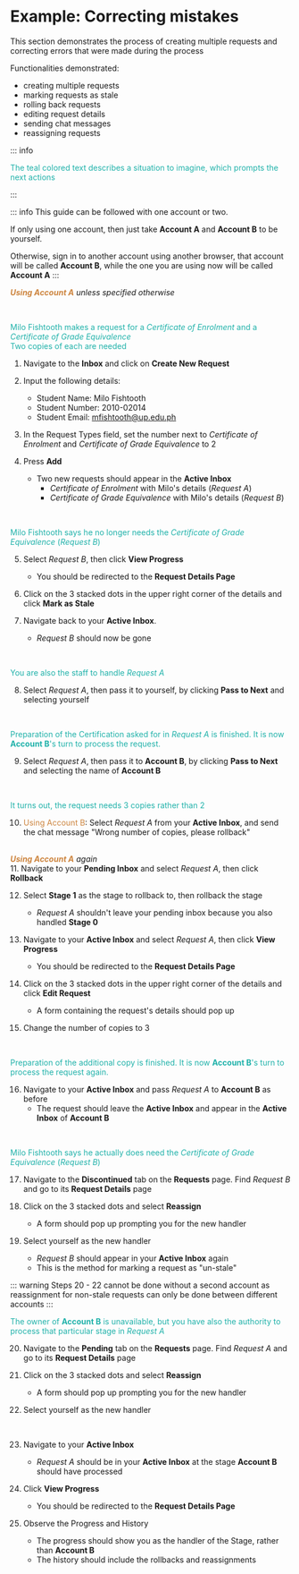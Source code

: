 # Example: Correcting mistakes
This section demonstrates the process of creating multiple requests and correcting errors that were made during the process

Functionalities demonstrated:
- creating multiple requests
- marking requests as stale
- rolling back requests
- editing request details
- sending chat messages
- reassigning requests

::: info
<p style="color: lightseagreen">
The teal colored text describes a situation to imagine, which prompts the next actions
</p>
:::

::: info
This guide can be followed with one account or two. 

If only using one account, then just take **Account A** and **Account B** to be yourself.

Otherwise, sign in to another account using another browser, that account will be called **Account B**, while the one you are using now will be called **Account A**
:::

_**<span style="color: peru">Using Account A</span>** unless specified otherwise_

<br/>
<p style="color: lightseagreen">
Milo Fishtooth makes a request for a <i>Certificate of Enrolment</i> and a <i>Certificate of Grade Equivalence</i> <br/>
Two copies of each are needed
</p>

1. Navigate to the **Inbox** and click on **Create New Request**

2. Input the following details:
    - Student Name: Milo Fishtooth
    - Student Number: 2010-02014
    - Student Email: mfishtooth@up.edu.ph

3. In the Request Types field, set the number next to <i>Certificate of Enrolment</i> and <i>Certificate of Grade Equivalence</i> to 2

4. Press **Add**
    - Two new requests should appear in the **Active Inbox**
        - _Certificate of Enrolment_ with Milo's details (_Request A_)
        - _Certificate of Grade Equivalence_ with Milo's details (_Request B_)

<br/>
<p style="color: lightseagreen">
Milo Fishtooth says he no longer needs the <i>Certificate of Grade Equivalence</i> (<i>Request B</i>) <br/>
</p>

5. Select _Request B_, then click **View Progress**
    - You should be redirected to the **Request Details Page**

6. Click on the 3 stacked dots in the upper right corner of the details and click **Mark as Stale**

7. Navigate back to your **Active Inbox**.
    - _Request B_ should now be gone

<br/>
<p style="color: lightseagreen">
You are also the staff to handle <i>Request A</i>
</p>

8. Select _Request A_, then pass it to yourself, by clicking **Pass to Next** and selecting yourself

<br/>
<p style="color: lightseagreen">
Preparation of the Certification asked for in <i>Request A</i> is finished. It is now <b>Account B</b>'s turn to process the request.
</p>

9. Select _Request A_, then pass it to **Account B**, by clicking **Pass to Next** and selecting the name of **Account B**

<br/>
<p style="color: lightseagreen">
It turns out, the request needs 3 copies rather than 2
</p>

10. <span style="color: peru">Using Account B</span>: Select _Request A_ from your **Active Inbox**, and send the chat message "Wrong number of copies, please rollback"
<br/><br/>

_**<span style="color: peru">Using Account A</span>** again_ <br/>
11. Navigate to your **Pending Inbox** and select _Request A_, then click **Rollback**

12. Select **Stage 1** as the stage to rollback to, then rollback the stage
    - _Request A_ shouldn't leave your pending inbox because you also handled **Stage 0**

13. Navigate to your **Active Inbox** and select _Request A_, then click **View Progress**
    - You should be redirected to the **Request Details Page**

14. Click on the 3 stacked dots in the upper right corner of the details and click **Edit Request**
    - A form containing the request's details should pop up

15. Change the number of copies to 3

<br/>
<p style="color: lightseagreen">
Preparation of the additional copy is finished. It is now <b>Account B</b>'s turn to process the request again.
</p>

16. Navigate to your **Active Inbox** and pass _Request A_ to **Account B** as before
    - The request should leave the **Active Inbox** and appear in the **Active Inbox** of **Account B**

<br/>
<p style="color: lightseagreen">
Milo Fishtooth says he actually does need the <i>Certificate of Grade Equivalence</i> (<i>Request B</i>) <br/>
</p>

17. Navigate to the **Discontinued** tab on the **Requests** page. Find _Request B_ and go to its **Request Details** page

18. Click on the 3 stacked dots and select **Reassign**
    - A form should pop up prompting you for the new handler

19. Select yourself as the new handler
    - _Request B_ should appear in your **Active Inbox** again
    - This is the method for marking a request as "un-stale"

::: warning
Steps 20 - 22 cannot be done without a second account as reassignment for non-stale requests can only be done between different accounts
:::

<p style="color: lightseagreen">
The owner of <b>Account B</b> is unavailable, but you have also the authority to process that particular stage in <i>Request A</i>
</p>

20. Navigate to the **Pending** tab on the **Requests** page. Find _Request A_ and go to its **Request Details** page

21. Click on the 3 stacked dots and select **Reassign**
    - A form should pop up prompting you for the new handler

22. Select yourself as the new handler

<br/>

23. Navigate to your **Active Inbox**
    - _Request A_ should be in your **Active Inbox** at the stage **Account B** should have processed

24. Click **View Progress**
    - You should be redirected to the **Request Details Page**

25. Observe the Progress and History
    - The progress should show you as the handler of the Stage, rather than **Account B**
    - The history should include the rollbacks and reassignments